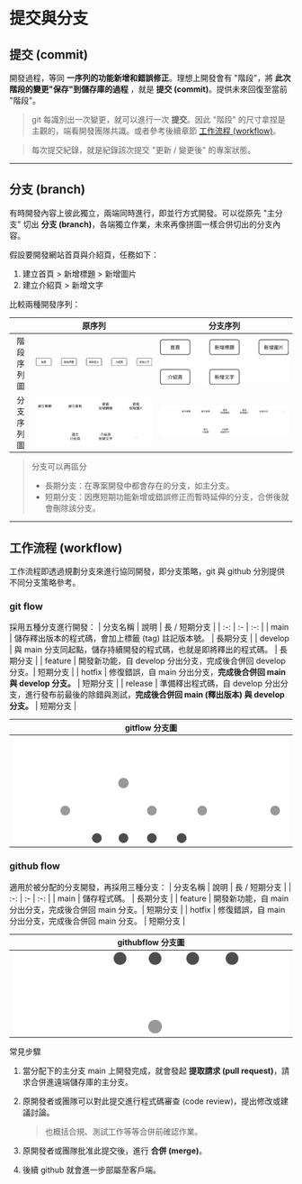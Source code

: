 # 提交與分支
## 提交 (commit)

開發過程，等同 **一序列的功能新增和錯誤修正**。理想上開發會有 "階段"，將 **此次階段的變更"保存"到儲存庫的過程** ，就是 **提交 (commit)**。提供未來回復至當前 "階段"。
> git 每識別出一次變更，就可以進行一次 **提交**。因此 "階段" 的尺寸拿捏是主觀的，端看開發團隊共識。或者參考後續章節 [工作流程 (workflow)](https://github.com/Li732375/git_note/edit/main/note_2.md#%E5%B7%A5%E4%BD%9C%E6%B5%81%E7%A8%8B-workflow)。

> 每次提交紀錄，就是紀錄該次提交 "更新 / 變更後" 的專案狀態。

---

## 分支 (branch)

有時開發內容上彼此獨立，兩端同時進行，即並行方式開發。可以從原先 "主分支" 切出 **分支 (branch)**，各端獨立作業，未來再像拼圖一樣合併切出的分支內容。

假設要開發網站首頁與介紹頁，任務如下：
1. 建立首頁 > 新增標題 > 新增圖片
1. 建立介紹頁 > 新增文字

比較兩種開發序列：

|  | 原序列 | 分支序列 |
| :-: | :-: | :-: |
| 階段序列圖 | ![single-stage_seq](./images/single-stage_seq.png) | ![parallel-stage_seq](./images/parallel-stage_seq.png) |
| 分支序列圖 | ![single_seq](./images/single_seq.png) | ![parallel_seq](./images/parallel_seq.png) |

> 分支可以再區分
> - 長期分支：在專案開發中都會存在的分支，如主分支。
> - 短期分支：因應短期功能新增或錯誤修正而暫時延伸的分支，合併後就會刪除該分支。

---

## 工作流程 (workflow)

工作流程即透過規劃分支來進行協同開發，即分支策略，git 與 github 分別提供不同分支策略參考。

### git flow

採用五種分支進行開發：
| 分支名稱 | 說明 | 長 / 短期分支 |
| :-: | :- | :-: |
| main | 儲存釋出版本的程式碼，會加上標籤 (tag) 註記版本號。 | 長期分支 |
| develop | 與 main 分支同起點，儲存持續開發的程式碼，也就是即將釋出的程式碼。 | 長期分支 |
| feature | 開發新功能，自 develop 分出分支，完成後合併回 develop 分支。| 短期分支 |
| hotfix | 修復錯誤，自 main 分出分支，**完成後合併回 main 與 develop 分支。** | 短期分支 |
| release | 準備釋出程式碼，自 develop 分出分支，進行發布前最後的除錯與測試，**完成後合併回 main (釋出版本) 與 develop 分支。** | 短期分支 |

| gitflow 分支圖 |
| :-: |
| ![gitflow](./images/gitflow.png) |

### github flow

適用於被分配的分支開發，再採用三種分支：
| 分支名稱 | 說明 | 長 / 短期分支 |
| :-: | :- | :-: |
| main | 儲存程式碼。 | 長期分支 |
| feature | 開發新功能，自 main 分出分支，完成後合併回 main 分支。| 短期分支 |
| hotfix | 修復錯誤，自 main 分出分支，完成後合併回 main 分支。 | 短期分支 |

| githubflow 分支圖 |
| :-: |
| ![githubflow](./images/githubflow.png) |


常見步驟

1. 當分配下的主分支 main 上開發完成，就會發起 **提取請求 (pull request)**，請求合併進遠端儲存庫的主分支。
2. 原開發者或團隊可以對此提交進行程式碼審查 (code review)，提出修改或建議討論。

    > 也概括合規、測試工作等等合併前確認作業。

3. 原開發者或團隊批准此提交後，進行 **合併 (merge)**。
4. 後續 github 就會進一步部屬至客戶端。
